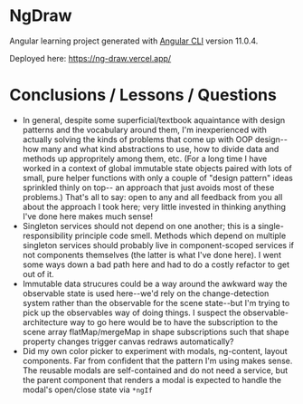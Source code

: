 # NgDraw

Angular learning project generated with [Angular CLI](https://github.com/angular/angular-cli) version 11.0.4.

Deployed here: https://ng-draw.vercel.app/


# Conclusions / Lessons / Questions
- In general, despite some superficial/textbook aquaintance with design patterns and the vocabulary around them, I'm inexperienced with actually solving the kinds of problems that come up with OOP design-- how many and what kind abstractions to use, how to divide data and methods up appropritely among them, etc. (For a long time I have worked in a context of global immutable state objects paired with lots of small, pure helper functions with only a couple of "design pattern" ideas sprinkled thinly on top-- an approach that just avoids most of these problems.) That's all to say: open to any and all feedback from you all about the approach I took here; very little invested in thinking anything I've done here makes much sense!
- Singleton services should not depend on one another; this is a single-responsibility principle code smell. Methods which depend on multiple singleton services should probably live in component-scoped services if not components themselves (the latter is what I've done here). I went some ways down a bad path here and had to do a costly refactor to get out of it.
- Immutable data strucures could be a way around the awkward way the observable state is used here--we'd rely on the change-detection system rather than the observable for the scene state--but I'm trying to pick up the observables way of doing things. I suspect the observable-architecture way to go here would be to have the subscription to the scene array flatMap/mergeMap in shape subscriptions such that shape property changes trigger canvas redraws automatically?
- Did my own color picker to experiment with modals, ng-content, layout components. Far from confident that the pattern I'm using makes sense. The reusable modals are self-contained and do not need a service, but the parent component that renders a modal is expected to handle the modal's open/close state via `*ngIf`
